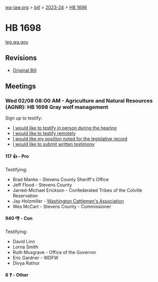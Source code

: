 [wa-law.org](/) > [bill](/bill/) > [2023-24](/bill/2023-24/) > [HB 1698](/bill/2023-24/hb/1698/)

# HB 1698
[leg.wa.gov](https://app.leg.wa.gov/billsummary?BillNumber=1698&Year=2023&Initiative=false)

## Revisions
* [Original Bill](1/)

## Meetings
### Wed 02/08 08:00 AM - Agriculture and Natural Resources (AGNR): HB 1698 Gray wolf management
Sign up to testify:
* [I would like to testify in person during the hearing](https://app.leg.wa.gov/csi/Testifier/Add?chamber=House&mId=30649&aId=150984&caId=21184&tId=1)
* [I would like to testify remotely](https://app.leg.wa.gov/csi/Testifier/Add?chamber=House&mId=30649&aId=150984&caId=21184&tId=2)
* [I would like my position noted for the legislative record](https://app.leg.wa.gov/csi/Testifier/Add?chamber=House&mId=30649&aId=150984&caId=21184&tId=3)
* [I would like to submit written testimony](https://app.leg.wa.gov/csi/Testifier/Add?chamber=House&mId=30649&aId=150984&caId=21184&tId=4)

#### 117 👍 - Pro
Testifying:
* Brad Manke - Stevens County Sheriff's Office
* Jeff Flood - Stevens County
* Jarred-Michael Erickson - Confederated Tribes of the Colville Reservation
* Jay Holzmiller - [Washington Cattlemen's Association](/org/washington_cattlemen's_association/)
* Wes McCart - Stevens County - Commissioner

#### 940 👎 - Con
Testifying:
* David Linn
* Lorna Smith
* Ruth Musgrave - Office of the Governor
* Eric Gardner - WDFW
* Divya Rathor

#### 6 ❓ - Other
